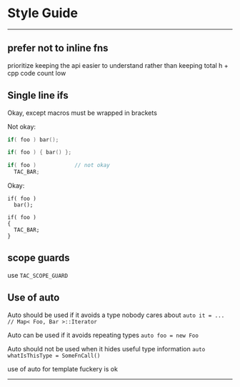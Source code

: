 # Style Guide

---

## prefer not to inline fns

prioritize keeping the api easier to understand rather than
keeping total h + cpp code count low

## Single line ifs

Okay, except macros must be wrapped in brackets

Not okay:
```cpp
if( foo ) bar();

if( foo ) { bar() };

if( foo )            // not okay
  TAC_BAR; 
```

Okay:
```
if( foo )
  bar(); 

if( foo )
{
  TAC_BAR; 
}
```

## scope guards

use `TAC_SCOPE_GUARD`

## Use of auto

Auto should be used if it avoids a type nobody cares about
`auto it = ... // Map< Foo, Bar >::Iterator `

Auto can be used if it avoids repeating types
`auto foo = new Foo` 

Auto should not be used when it hides useful type information
`auto whatIsThisType = SomeFnCall()`

use of auto for template fuckery is ok

---




